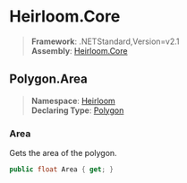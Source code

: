 # Heirloom.Core

> **Framework**: .NETStandard,Version=v2.1  
> **Assembly**: [Heirloom.Core][0]  

## Polygon.Area

> **Namespace**: [Heirloom][0]  
> **Declaring Type**: [Polygon][1]  

### Area

Gets the area of the polygon.

```cs
public float Area { get; }
```

[0]: ../../../Heirloom.Core.md
[1]: ../Polygon.md

